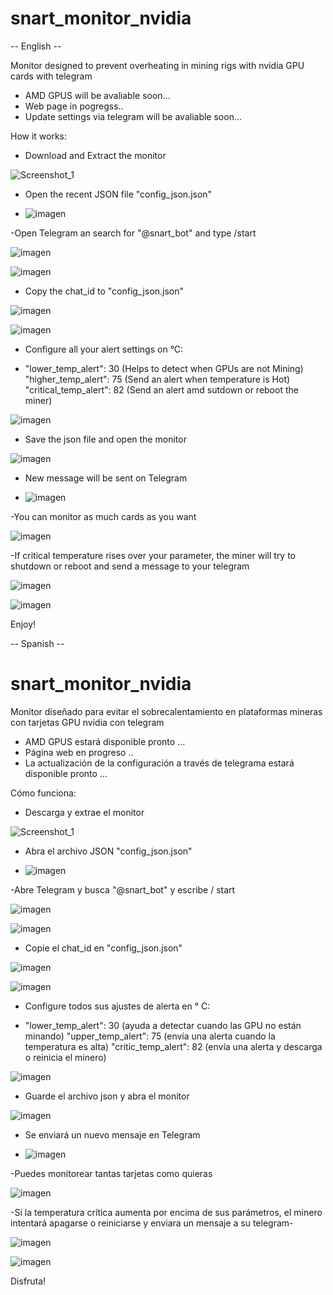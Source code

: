 # snart_monitor_nvidia
-- English --

Monitor designed to prevent overheating in mining rigs with nvidia GPU cards with telegram

- AMD GPUS will be avaliable soon...
- Web page in pogregss..
- Update settings via telegram will be avaliable soon...

How it works:
- Download and Extract the monitor

![Screenshot_1](https://user-images.githubusercontent.com/89432902/130544349-65aa82e8-090b-4066-9390-629edf481e2a.png)

- Open the recent JSON file "config_json.json"

- ![imagen](https://user-images.githubusercontent.com/89432902/130544516-268ba585-57ce-40b0-86c8-5961b17311ac.png)

-Open Telegram an search for "@snart_bot" and type /start

![imagen](https://user-images.githubusercontent.com/89432902/130544628-4e79bbdc-a125-4dc0-971e-60fb271894ac.png)

![imagen](https://user-images.githubusercontent.com/89432902/130544955-dd44b1fc-c505-46b7-b827-4042c208b914.png)

- Copy the chat_id to "config_json.json" 

![imagen](https://user-images.githubusercontent.com/89432902/130545049-91506546-7326-4d45-b9d4-e07678c79612.png)

![imagen](https://user-images.githubusercontent.com/89432902/130545108-18faaa62-df07-4235-a471-a34aa5b19092.png)

- Configure all your alert settings on °C:

-   "lower_temp_alert": 30 (Helps to detect when GPUs are not Mining)
    "higher_temp_alert": 75 (Send an alert when temperature is Hot)
    "critical_temp_alert": 82 (Send an alert amd sutdown or reboot the miner)
    
 ![imagen](https://user-images.githubusercontent.com/89432902/130545296-88515c26-b2d1-4efe-baef-01d1396e574d.png)
 
- Save the json file and open the monitor

![imagen](https://user-images.githubusercontent.com/89432902/130545502-9ba3c6ae-185d-4676-9488-ea7c2c81a026.png)

- New message will be sent on Telegram

-  ![imagen](https://user-images.githubusercontent.com/89432902/130545558-20d52840-0791-4941-b674-e8996aca8598.png)

-You can monitor as much cards as you want

![imagen](https://user-images.githubusercontent.com/89432902/130545687-a87cce15-08da-4610-a608-fcaa32832184.png)

-If critical temperature rises over your parameter, the miner will try to shutdown or reboot and send a message to your telegram

![imagen](https://user-images.githubusercontent.com/89432902/130546067-5d26d379-aff6-43fe-a454-f922fae9c0c1.png)

![imagen](https://user-images.githubusercontent.com/89432902/130546096-cd4b959c-8454-479c-905b-91df6888363f.png)

Enjoy!


-- Spanish --


# snart_monitor_nvidia
Monitor diseñado para evitar el sobrecalentamiento en plataformas mineras con tarjetas GPU nvidia con telegram

- AMD GPUS estará disponible pronto ...
- Página web en progreso ..
- La actualización de la configuración a través de telegrama estará disponible pronto ...


Cómo funciona:
- Descarga y extrae el monitor

![Screenshot_1](https://user-images.githubusercontent.com/89432902/130544349-65aa82e8-090b-4066-9390-629edf481e2a.png)

- Abra el archivo JSON  "config_json.json"

- ![imagen](https://user-images.githubusercontent.com/89432902/130544516-268ba585-57ce-40b0-86c8-5961b17311ac.png)

-Abre Telegram y busca "@snart_bot" y escribe / start

![imagen](https://user-images.githubusercontent.com/89432902/130544628-4e79bbdc-a125-4dc0-971e-60fb271894ac.png)

![imagen](https://user-images.githubusercontent.com/89432902/130544955-dd44b1fc-c505-46b7-b827-4042c208b914.png)

- Copie el chat_id en "config_json.json"

![imagen](https://user-images.githubusercontent.com/89432902/130545049-91506546-7326-4d45-b9d4-e07678c79612.png)

![imagen](https://user-images.githubusercontent.com/89432902/130545108-18faaa62-df07-4235-a471-a34aa5b19092.png)

- Configure todos sus ajustes de alerta en ° C:

- "lower_temp_alert": 30 (ayuda a detectar cuando las GPU no están minando)
  "upper_temp_alert": 75 (envía una alerta cuando la temperatura es alta)
  "critic_temp_alert": 82 (envía una alerta y descarga o reinicia el minero)
    
 ![imagen](https://user-images.githubusercontent.com/89432902/130545296-88515c26-b2d1-4efe-baef-01d1396e574d.png)
 
- Guarde el archivo json y abra el monitor

![imagen](https://user-images.githubusercontent.com/89432902/130545502-9ba3c6ae-185d-4676-9488-ea7c2c81a026.png)

- Se enviará un nuevo mensaje en Telegram

-  ![imagen](https://user-images.githubusercontent.com/89432902/130545558-20d52840-0791-4941-b674-e8996aca8598.png)

-Puedes monitorear tantas tarjetas como quieras

![imagen](https://user-images.githubusercontent.com/89432902/130545687-a87cce15-08da-4610-a608-fcaa32832184.png)

-Si la temperatura crítica aumenta por encima de sus parámetros, el minero intentará apagarse o reiniciarse y enviara un mensaje a su telegram-

![imagen](https://user-images.githubusercontent.com/89432902/130546067-5d26d379-aff6-43fe-a454-f922fae9c0c1.png)

![imagen](https://user-images.githubusercontent.com/89432902/130546096-cd4b959c-8454-479c-905b-91df6888363f.png)

Disfruta!
